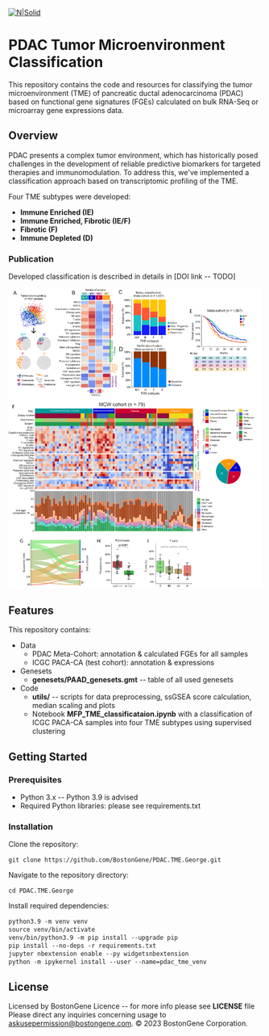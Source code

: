 [![N|Solid](https://bostongene.com/wp-content/uploads/2022/01/bg-logo.svg)](https://bostongene.com/)

# PDAC Tumor Microenvironment Classification
This repository contains the code and resources for classifying the tumor microenvironment (TME) of pancreatic ductal adenocarcinoma (PDAC) based on functional gene signatures (FGEs) calculated on bulk RNA-Seq or microarray gene expressions data.

## Overview
PDAC presents a complex tumor environment, which has historically posed challenges in the development of reliable predictive biomarkers for targeted therapies and immunomodulation. To address this, we've implemented a classification approach based on transcriptomic profiling of the TME.

Four TME subtypes were developed: 
* **Immune Enriched (IE)**
* **Immune Enriched, Fibrotic (IE/F)**
* **Fibrotic (F)**
* **Immune Depleted (D)**

### Publication
Developed classification is described in details in [DOI link -- TODO]  

![plot](/img/abstract.png)

## Features
This repository contains:
+ Data
    * PDAC Meta-Cohort: annotation & calculated FGEs for all samples 
    * ICGC PACA-CA (test cohort): annotation & expressions
+ Genesets 
    * **genesets/PAAD_genesets.gmt** -- table of all used genesets
+ Code
    * **utils/** -- scripts for data preprocessing, ssGSEA score calculation, median scaling and plots
    * Notebook **MFP_TME_classificataion.ipynb** with a classification of  ICGC PACA-CA samples into four TME subtypes 
    using supervised clustering

## Getting Started
### Prerequisites
+ Python 3.x -- Python 3.9 is advised
+ Required Python libraries: please see requirements.txt
### Installation
Clone the repository:
```
git clone https://github.com/BostonGene/PDAC.TME.George.git
```
Navigate to the repository directory:
```
cd PDAC.TME.George
```
Install required dependencies:  
```
python3.9 -m venv venv  
source venv/bin/activate  
venv/bin/python3.9 -m pip install --upgrade pip  
pip install --no-deps -r requirements.txt  
jupyter nbextension enable --py widgetsnbextension  
python -m ipykernel install --user --name=pdac_tme_venv 
``` 

## License
Licensed by BostonGene Licence -- for more info please see **LICENSE** file
Please direct any inquiries concerning usage to askusepermission@bostongene.com.
© 2023 BostonGene Corporation.
